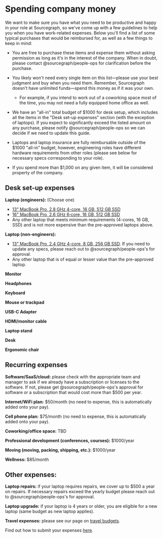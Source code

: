 # Spending company money

We want to make sure you have what you need to be productive and happy in your role at Sourcegraph, so we've come up with a few guidelines to help you when you have work-related expenses. Below you'll find a list of some typical purchases that would be reimbursed for, as well as a few things to keep in mind:

- You are free to purchase these items and expense them without asking permission as long as it's in the interest of the company. When in doubt, please contact @sourcegraph/people-ops for clarification before the purchase.

- You likely won't need every single item on this list—please use your best judgment and buy when you need them. Remember, Sourcegraph doesn't have unlimited funds—spend this money as if it was your own.
  - For example, if you intend to work out of a coworking space most of the time, you may not need a fully equipped home office as well.
- We have an "all-in" total budget of $1000 for desk setup, which includes all the items in the "Desk set-up expenses" section (with the exception of laptops). If you expect to significantly exceed the listed amount on any purchase, please notify @sourcegraph/people-ops so we can decide if we need to update this guide.
- Laptops and laptop insurance are fully reimbursable outside of the $1000 "all-in" budget, however, engineering roles have different hardware requirements from other roles (please see below for necessary specs corresponding to your role).
- If you spend more than $1,000 on any given item, it will be considered property of the company.

## Desk set-up expenses

**Laptop (engineers):** (Choose one)
  - [13" MacBook Pro, 2.8 GHz 4-core, 16 GB, 512 GB SSD](https://www.apple.com/shop/buy-mac/macbook-pro/13-inch-space-gray-256gb-2.4ghz-quad-core-processor-with-turbo-boost-up-to-4.1ghz#)
  - [16" MacBook Pro, 2.6 GHz 6‑core, 16 GB, 512 GB SSD](https://www.apple.com/shop/buy-mac/macbook-pro/16-inch-space-gray-512gb-2.6ghz-6-core-processor#)
  - Any other laptop that meets minimum requirements (4-cores, 16 GB, SSD) and is not more expensive than the pre-approved laptops above.

**Laptop (non-engineers):** 
- [13" MacBook Pro, 2.4 GHz 4-core, 8 GB, 256 GB SSD](https://www.apple.com/shop/buy-mac/macbook-pro/13-inch-space-gray-256gb-2.4ghz-quad-core-processor-with-turbo-boost-up-to-4.1ghz#). If you need to update any specs, please reach out to @sourcegraph/people-ops's for approval. 
- Any other laptop that is of equal or lesser value than the pre-approved laptop.
 

**Monitor**

**Headphones**

**Keyboard**

**Mouse or trackpad**

**USB-C Adapter**

**HDMI/monitor cable**

**Laptop stand**

**Desk** 

**Ergonomic chair**



## Recurring expenses
**Software/SaaS/cloud:** please check with the appropriate team and manager to ask if we already have a subscription or licenses to the software. If not, please get @sourcegraph/people-ops's approval for software or a subscription that would cost more than $500 per year.

**Internet/WiFi plan:** $50/month (no need to expense, this is automatically added onto your pay).

**Cell phone plan:** $75/month (no need to expense, this is automatically added onto your pay).

**Coworking/office space:** TBD

**Professional development (conferences, courses):** $1000/year

**Moving (moving, packing, shipping, etc.):** $1000/year

**Wellness:** $85/month



## Other expenses:

**Laptop repairs:** if your laptop requires repairs, we cover up to $500 a year on repairs. If necessary repairs exceed the yearly budget please reach out to @sourcegraph/people-ops's for approval.

**Laptop upgrade:** if your laptop is 4 years or older, you are eligible for a new laptop (same budget as new laptop applies).

**Travel expenses:** please see our page on [travel budgets](https://about.sourcegraph.com/handbook/people-ops/travel). 

Find out how to submit your expenses [here](https://about.sourcegraph.com/handbook/people-ops/expenses).

